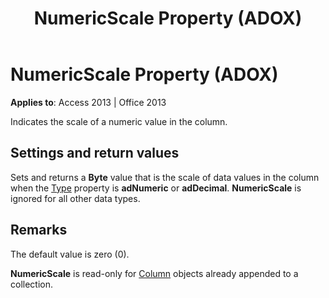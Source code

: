 ﻿---
title: NumericScale Property (ADOX)
TOCTitle: NumericScale Property (ADOX)
ms:assetid: ebe73bdc-2570-f54a-3d2f-85a2a4634c9a
ms:mtpsurl: https://msdn.microsoft.com/library/JJ250197(v=office.15)
ms:contentKeyID: 48548501
ms.date: 09/18/2015
mtps_version: v=office.15
---

# NumericScale Property (ADOX)


**Applies to**: Access 2013 | Office 2013

Indicates the scale of a numeric value in the column.

## Settings and return values

Sets and returns a **Byte** value that is the scale of data values in the column when the [Type](https://msdn.microsoft.com/library/jj249169\(v=office.15\)) property is **adNumeric** or **adDecimal**. **NumericScale** is ignored for all other data types.

## Remarks

The default value is zero (0).

**NumericScale** is read-only for [Column](column-object-adox.md) objects already appended to a collection.

